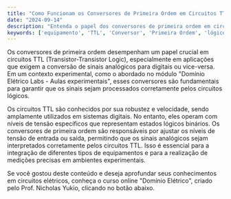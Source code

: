 ```yaml
---
title: "Como Funcionam os Conversores de Primeira Ordem em Circuitos TTL?"
date: "2024-09-14"
description: "Entenda o papel dos conversores de primeira ordem em circuitos TTL e sua importância em aplicações práticas."
keywords: ['equipamento', 'TTL', 'Conversor', 'Primeira Ordem', 'lógico', 'Tensão']
---
```


Os conversores de primeira ordem desempenham um papel crucial em circuitos TTL (Transistor-Transistor Logic), especialmente em aplicações que exigem a conversão de sinais analógicos para digitais ou vice-versa. Em um contexto experimental, como o abordado no módulo "Domínio Elétrico Labs - Aulas experimentais", esses conversores são fundamentais para garantir que os sinais sejam processados corretamente pelos circuitos lógicos.

Os circuitos TTL são conhecidos por sua robustez e velocidade, sendo amplamente utilizados em sistemas digitais. No entanto, eles operam com níveis de tensão específicos que representam estados lógicos binários. Os conversores de primeira ordem são responsáveis por ajustar os níveis de tensão de entrada ou saída, permitindo que os sinais analógicos sejam interpretados corretamente pelos circuitos TTL. Isso é essencial para a integração de diferentes tipos de equipamentos e para a realização de medições precisas em ambientes experimentais.

Se você gostou deste conteúdo e deseja aprofundar seus conhecimentos em circuitos elétricos, conheça o curso online "Domínio Elétrico", criado pelo Prof. Nicholas Yukio, clicando no botão abaixo.